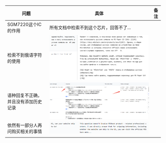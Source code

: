 
| 问题                 | 具体                                       | 备注  |
| ------------------ | ---------------------------------------- | --- |
| SGM7220这个IC的作用     | 所有文档中检索不到这个芯片，回答不了...                    |     |
| 检索不到俄语字符的使用        | ![](../file/Pasted%20image%2020250522091101.png) |     |
| 语种回复不正确，并且没有添加历史记录 | ![](../file/Pasted%20image%2020250522150859.png) |     |
| 依然有一部分人再问购买相关的事情   | ![](../file/Pasted%20image%2020250522153716.png) |     |
|                    |                                          |     |
